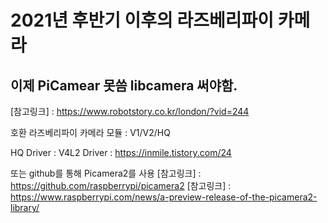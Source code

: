 # 2021년 후반기 이후의 라즈베리파이 카메라
## 이제 PiCamear 못씀 libcamera 써야함.
[참고링크] : https://www.robotstory.co.kr/london/?vid=244

호환 라즈베리파이 카메라 모듈 : V1/V2/HQ


HQ Driver : V4L2 Driver : https://inmile.tistory.com/24

또는 github를 통해 Picamera2를 사용
[참고링크] : https://github.com/raspberrypi/picamera2
[참고링크] : https://www.raspberrypi.com/news/a-preview-release-of-the-picamera2-library/


